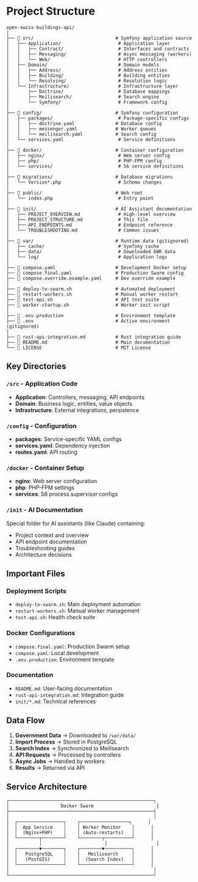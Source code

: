 # Project Structure

```
open-swiss-buildings-api/
│
├── 📁 src/                              # Symfony application source
│   ├── Application/                     # Application layer
│   │   ├── Contract/                    # Interfaces and contracts
│   │   ├── Messaging/                   # Async messaging (workers)
│   │   └── Web/                         # HTTP controllers
│   ├── Domain/                          # Domain models
│   │   ├── Address/                     # Address entities
│   │   ├── Building/                    # Building entities
│   │   └── Resolving/                   # Resolution logic
│   └── Infrastructure/                  # Infrastructure layer
│       ├── Doctrine/                    # Database mappings
│       ├── Meilisearch/                 # Search engine
│       └── Symfony/                     # Framework config
│
├── 📁 config/                           # Symfony configuration
│   ├── packages/                        # Package-specific configs
│   │   ├── doctrine.yaml               # Database config
│   │   ├── messenger.yaml              # Worker queues
│   │   └── meilisearch.yaml            # Search config
│   └── services.yaml                    # Service definitions
│
├── 📁 docker/                           # Container configuration
│   ├── nginx/                           # Web server config
│   ├── php/                             # PHP-FPM config
│   └── services/                        # S6 service definitions
│
├── 📁 migrations/                       # Database migrations
│   └── Version*.php                     # Schema changes
│
├── 📁 public/                           # Web root
│   └── index.php                        # Entry point
│
├── 📁 init/                             # AI Assistant documentation
│   ├── PROJECT_OVERVIEW.md              # High-level overview
│   ├── PROJECT_STRUCTURE.md             # This file
│   ├── API_ENDPOINTS.md                 # Endpoint reference
│   └── TROUBLESHOOTING.md               # Common issues
│
├── 📁 var/                              # Runtime data (gitignored)
│   ├── cache/                           # Symfony cache
│   ├── data/                            # Downloaded GWR data
│   └── log/                             # Application logs
│
├── 📄 compose.yaml                      # Development Docker setup
├── 📄 compose.final.yaml                # Production Swarm config
├── 📄 compose.override.example.yaml     # Dev override example
│
├── 🔧 deploy-to-swarm.sh                # Automated deployment
├── 🔧 restart-workers.sh                # Manual worker restart
├── 🔧 test-api.sh                       # API test suite
├── 🔧 worker-startup.sh                 # Worker init script
│
├── 📄 .env.production                   # Environment template
├── 📄 .env                              # Active environment (gitignored)
│
├── 📄 rust-api-integration.md           # Rust integration guide
├── 📄 README.md                         # Main documentation
└── 📄 LICENSE                           # MIT License
```

## Key Directories

### `/src` - Application Code
- **Application**: Controllers, messaging, API endpoints
- **Domain**: Business logic, entities, value objects
- **Infrastructure**: External integrations, persistence

### `/config` - Configuration
- **packages**: Service-specific YAML configs
- **services.yaml**: Dependency injection
- **routes.yaml**: API routing

### `/docker` - Container Setup
- **nginx**: Web server configuration
- **php**: PHP-FPM settings
- **services**: S6 process supervisor configs

### `/init` - AI Documentation
Special folder for AI assistants (like Claude) containing:
- Project context and overview
- API endpoint documentation
- Troubleshooting guides
- Architecture decisions

## Important Files

### Deployment Scripts
- `deploy-to-swarm.sh`: Main deployment automation
- `restart-workers.sh`: Manual worker management
- `test-api.sh`: Health check suite

### Docker Configurations
- `compose.final.yaml`: Production Swarm setup
- `compose.yaml`: Local development
- `.env.production`: Environment template

### Documentation
- `README.md`: User-facing documentation
- `rust-api-integration.md`: Integration guide
- `init/*.md`: Technical references

## Data Flow

1. **Government Data** → Downloaded to `/var/data/`
2. **Import Process** → Stored in PostgreSQL
3. **Search Index** → Synchronized to Meilisearch
4. **API Requests** → Processed by controllers
5. **Async Jobs** → Handled by workers
6. **Results** → Returned via API

## Service Architecture

```
┌─────────────────────────────────────────────────────┐
│                   Docker Swarm                       │
├─────────────────────────────────────────────────────┤
│                                                     │
│  ┌─────────────────┐    ┌──────────────────┐      │
│  │  App Service    │    │ Worker Monitor    │      │
│  │  (Nginx+PHP)    │    │ (Auto-restarts)   │      │
│  └────────┬────────┘    └────────┬──────────┘      │
│           │                       │                  │
│  ┌────────▼────────┐    ┌────────▼──────────┐      │
│  │   PostgreSQL    │    │   Meilisearch     │      │
│  │   (PostGIS)     │    │  (Search Index)   │      │
│  └─────────────────┘    └───────────────────┘      │
│                                                     │
└─────────────────────────────────────────────────────┘
```